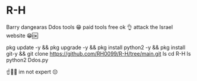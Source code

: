 # R-H
Barry dangearas Ddos tools 😁 paid tools free ok 👌 attack the Israel website 😁🆗







pkg update -y && 
pkg upgrade -y &&
pkg install python2 -y &&
pkg install git-y &&
git clone https://github.com/RH0099/R-H/tree/main.git
ls
cd R-H
ls
python2 Ddos.py



☝️📿🆒 im not expert 😔 
